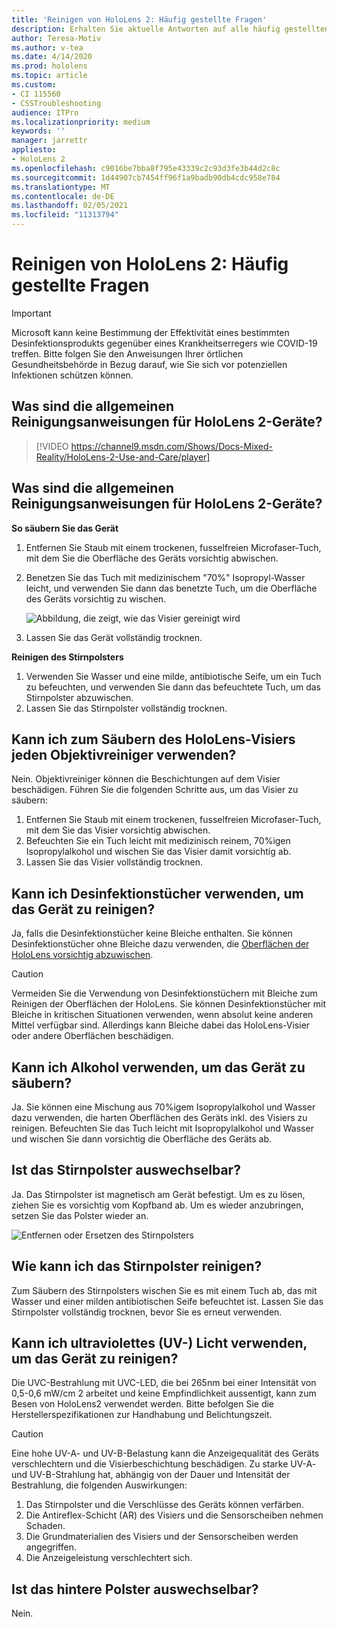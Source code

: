 ```yaml
---
title: 'Reinigen von HoloLens 2: Häufig gestellte Fragen'
description: Erhalten Sie aktuelle Antworten auf alle häufig gestellten Fragen zum Bereinigen und Warten Ihres HoloLens 2-Geräts.
author: Teresa-Motiv
ms.author: v-tea
ms.date: 4/14/2020
ms.prod: hololens
ms.topic: article
ms.custom:
- CI 115560
- CSSTroubleshooting
audience: ITPro
ms.localizationpriority: medium
keywords: ''
manager: jarrettr
appliesto:
- HoloLens 2
ms.openlocfilehash: c9016be7bba8f795e43339c2c93d3fe3b44d2c8c
ms.sourcegitcommit: 1d44907cb7454ff96f1a9badb90db4cdc958e784
ms.translationtype: MT
ms.contentlocale: de-DE
ms.lasthandoff: 02/05/2021
ms.locfileid: "11313794"
---
```

# Reinigen von HoloLens 2: Häufig gestellte Fragen

> [!IMPORTANT]  
> Microsoft kann keine Bestimmung der Effektivität eines bestimmten Desinfektionsprodukts gegenüber eines Krankheitserregers wie COVID-19 treffen. Bitte folgen Sie den Anweisungen Ihrer örtlichen Gesundheitsbehörde in Bezug darauf, wie Sie sich vor potenziellen Infektionen schützen können.  

## Was sind die allgemeinen Reinigungsanweisungen für HoloLens 2-Geräte?

> [!VIDEO https://channel9.msdn.com/Shows/Docs-Mixed-Reality/HoloLens-2-Use-and-Care/player]
## Was sind die allgemeinen Reinigungsanweisungen für HoloLens 2-Geräte?
<!-- <iframe src="https://channel9.msdn.com/Shows/Docs-Mixed-Reality/HoloLens-2-Use-and-Care/player" width="960" height="540" allowFullScreen frameBorder="0" title="HoloLens 2 Use and Care - Microsoft Channel 9 Video"></iframe> -->

**So säubern Sie das Gerät**

1. Entfernen Sie Staub mit einem trockenen, fusselfreien Microfaser-Tuch, mit dem Sie die Oberfläche des Geräts vorsichtig abwischen.
1. Benetzen Sie das Tuch mit medizinischem "70%" Isopropyl-Wasser leicht, und verwenden Sie dann das benetzte Tuch, um die Oberfläche des Geräts vorsichtig zu wischen.

   ![Abbildung, die zeigt, wie das Visier gereinigt wird](images/hololens-cleaning-visor.png)

1. Lassen Sie das Gerät vollständig trocknen.

**Reinigen des Stirnpolsters**

1. Verwenden Sie Wasser und eine milde, antibiotische Seife, um ein Tuch zu befeuchten, und verwenden Sie dann das befeuchtete Tuch, um das Stirnpolster abzuwischen.
1. Lassen Sie das Stirnpolster vollständig trocknen.

## Kann ich zum Säubern des HoloLens-Visiers jeden Objektivreiniger verwenden?

Nein. Objektivreiniger können die Beschichtungen auf dem Visier beschädigen. Führen Sie die folgenden Schritte aus, um das Visier zu säubern:  

1. Entfernen Sie Staub mit einem trockenen, fusselfreien Microfaser-Tuch, mit dem Sie das Visier vorsichtig abwischen.
1. Befeuchten Sie ein Tuch leicht mit medizinisch reinem, 70%igen Isopropylalkohol und wischen Sie das Visier damit vorsichtig ab.
1. Lassen Sie das Visier vollständig trocknen.

## Kann ich Desinfektionstücher verwenden, um das Gerät zu reinigen?

Ja, falls die Desinfektionstücher keine Bleiche enthalten. Sie können Desinfektionstücher ohne Bleiche dazu verwenden, die [Oberflächen der HoloLens vorsichtig abzuwischen](#what-are-the-general-cleaning-instructions-for-hololens-2-devices).  

> [!CAUTION]  
> Vermeiden Sie die Verwendung von Desinfektionstüchern mit Bleiche zum Reinigen der Oberflächen der HoloLens. Sie können Desinfektionstücher mit Bleiche in kritischen Situationen verwenden, wenn absolut keine anderen Mittel verfügbar sind. Allerdings kann Bleiche dabei das HoloLens-Visier oder andere Oberflächen beschädigen.

## Kann ich Alkohol verwenden, um das Gerät zu säubern?

Ja. Sie können eine Mischung aus 70%igem Isopropylalkohol und Wasser dazu verwenden, die harten Oberflächen des Geräts inkl. des Visiers zu reinigen. Befeuchten Sie das Tuch leicht mit Isopropylalkohol und Wasser und wischen Sie dann vorsichtig die Oberfläche des Geräts ab.

## Ist das Stirnpolster auswechselbar?

Ja. Das Stirnpolster ist magnetisch am Gerät befestigt. Um es zu lösen, ziehen Sie es vorsichtig vom Kopfband ab. Um es wieder anzubringen, setzen Sie das Polster wieder an.

![Entfernen oder Ersetzen des Stirnpolsters](images/hololens2-remove-browpad.png)

## Wie kann ich das Stirnpolster reinigen?

Zum Säubern des Stirnpolsters wischen Sie es mit einem Tuch ab, das mit Wasser und einer milden antibiotischen Seife befeuchtet ist. Lassen Sie das Stirnpolster vollständig trocknen, bevor Sie es erneut verwenden.

## Kann ich ultraviolettes (UV-) Licht verwenden, um das Gerät zu reinigen?

Die UVC-Bestrahlung mit UVC-LED, die bei 265nm bei einer Intensität von 0,5-0,6 mW/cm 2 arbeitet und keine Empfindlichkeit aussentigt, kann zum Besen von <sup> </sup> HoloLens2 verwendet werden. Bitte befolgen Sie die Herstellerspezifikationen zur Handhabung und Belichtungszeit.

> [!CAUTION]  
> Eine hohe UV-A- und UV-B-Belastung kann die Anzeigequalität des Geräts verschlechtern und die Visierbeschichtung beschädigen. Zu starke UV-A- und UV-B-Strahlung hat, abhängig von der Dauer und Intensität der Bestrahlung, die folgenden Auswirkungen:
>  
> 1. Das Stirnpolster und die Verschlüsse des Geräts können verfärben.
> 1. Die Antireflex-Schicht (AR) des Visiers und die Sensorscheiben nehmen Schaden.
> 1. Die Grundmaterialien des Visiers und der Sensorscheiben werden angegriffen.
> 1. Die Anzeigeleistung verschlechtert sich.

## Ist das hintere Polster auswechselbar?

Nein.

